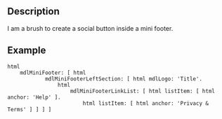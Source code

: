 Description
--------------------

I am a brush to create a social button inside a mini footer.

Example
--------------------

	html
		mdlMiniFooter: [ html
				mdlMiniFooterLeftSection: [ html mdlLogo: 'Title'.
					html
						mdlMiniFooterLinkList: [ html listItem: [ html anchor: 'Help' ].
							html listItem: [ html anchor: 'Privacy & Terms' ] ] ] ]